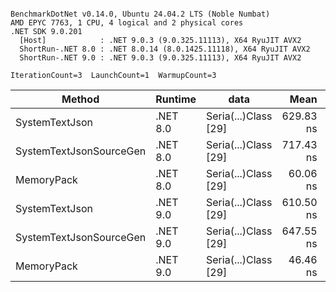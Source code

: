 ```

BenchmarkDotNet v0.14.0, Ubuntu 24.04.2 LTS (Noble Numbat)
AMD EPYC 7763, 1 CPU, 4 logical and 2 physical cores
.NET SDK 9.0.201
  [Host]            : .NET 9.0.3 (9.0.325.11113), X64 RyuJIT AVX2
  ShortRun-.NET 8.0 : .NET 8.0.14 (8.0.1425.11118), X64 RyuJIT AVX2
  ShortRun-.NET 9.0 : .NET 9.0.3 (9.0.325.11113), X64 RyuJIT AVX2

IterationCount=3  LaunchCount=1  WarmupCount=3  

```
| Method                  | Runtime  | data                 | Mean      | Error     | StdDev   | Min       | Max       | Gen0   | Allocated |
|------------------------ |--------- |--------------------- |----------:|----------:|---------:|----------:|----------:|-------:|----------:|
| SystemTextJson          | .NET 8.0 | Seria(...)Class [29] | 629.83 ns | 50.857 ns | 2.788 ns | 626.67 ns | 631.93 ns | 0.0229 |     392 B |
| SystemTextJsonSourceGen | .NET 8.0 | Seria(...)Class [29] | 717.43 ns | 18.468 ns | 1.012 ns | 716.62 ns | 718.56 ns | 0.0277 |     464 B |
| MemoryPack              | .NET 8.0 | Seria(...)Class [29] |  60.06 ns |  5.286 ns | 0.290 ns |  59.74 ns |  60.31 ns | 0.0072 |     120 B |
| SystemTextJson          | .NET 9.0 | Seria(...)Class [29] | 610.50 ns | 22.971 ns | 1.259 ns | 609.45 ns | 611.90 ns | 0.0229 |     392 B |
| SystemTextJsonSourceGen | .NET 9.0 | Seria(...)Class [29] | 647.55 ns | 49.824 ns | 2.731 ns | 645.81 ns | 650.70 ns | 0.0277 |     464 B |
| MemoryPack              | .NET 9.0 | Seria(...)Class [29] |  46.46 ns |  4.842 ns | 0.265 ns |  46.16 ns |  46.67 ns | 0.0072 |     120 B |
